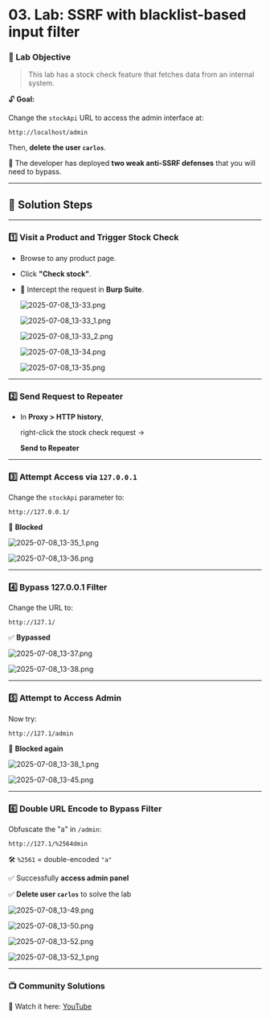# 03. Lab: SSRF with blacklist-based input filter

### 🎯 Lab Objective

> This lab has a stock check feature that fetches data from an internal system.
> 

🔓 **Goal:**

Change the `stockApi` URL to access the admin interface at:

```
http://localhost/admin
```

Then, **delete the user `carlos`**.

🧱 The developer has deployed **two weak anti-SSRF defenses** that you will need to bypass.

---

## 🚀 Solution Steps

---

### 1️⃣ Visit a Product and Trigger Stock Check

- Browse to any product page.
- Click **"Check stock"**.
- 🔄 Intercept the request in **Burp Suite**.
    
    ![2025-07-08_13-33.png](LabImg/2025-07-08_13-33.png)
    
    ![2025-07-08_13-33_1.png](LabImg/2025-07-08_13-33_1.png)
    
    ![2025-07-08_13-33_2.png](LabImg/2025-07-08_13-33_2.png)
    
    ![2025-07-08_13-34.png](LabImg/2025-07-08_13-34.png)
    
    ![2025-07-08_13-35.png](LabImg/2025-07-08_13-35.png)
    

---

### 2️⃣ Send Request to Repeater

- In **Proxy > HTTP history**,
    
    right-click the stock check request →
    
    **Send to Repeater**
    

---

### 3️⃣ Attempt Access via `127.0.0.1`

Change the `stockApi` parameter to:

```
http://127.0.0.1/
```

🚫 **Blocked**

![2025-07-08_13-35_1.png](LabImg/2025-07-08_13-35_1.png)

![2025-07-08_13-36.png](LabImg/2025-07-08_13-36.png)

---

### 4️⃣ Bypass 127.0.0.1 Filter

Change the URL to:

```
http://127.1/
```

✅ **Bypassed**

![2025-07-08_13-37.png](LabImg/2025-07-08_13-37.png)

![2025-07-08_13-38.png](LabImg/2025-07-08_13-38.png)

---

### 5️⃣ Attempt to Access Admin

Now try:

```
http://127.1/admin
```

🚫 **Blocked again**

![2025-07-08_13-38_1.png](LabImg/2025-07-08_13-38_1.png)

![2025-07-08_13-45.png](LabImg/2025-07-08_13-45.png)

---

### 6️⃣ Double URL Encode to Bypass Filter

Obfuscate the "a" in `/admin`:

```
http://127.1/%2564dmin
```

🛠️ `%2561` = double-encoded `"a"`

✅ Successfully **access admin panel**

✅ **Delete user `carlos`** to solve the lab

![2025-07-08_13-49.png](LabImg/2025-07-08_13-49.png)

![2025-07-08_13-50.png](LabImg/2025-07-08_13-50.png)

![2025-07-08_13-52.png](LabImg/2025-07-08_13-52.png)

![2025-07-08_13-52_1.png](LabImg/2025-07-08_13-52_1.png)

---

### 📺 Community Solutions

🎥 Watch it here: [YouTube](https://youtu.be/YGyEH3qDtWg)